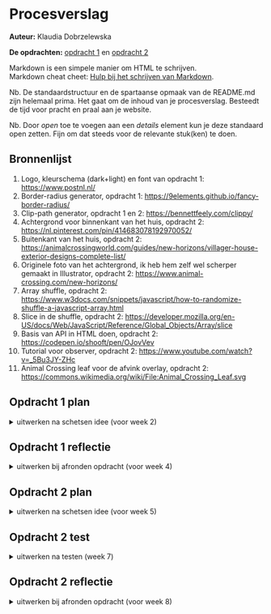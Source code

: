 # Procesverslag
**Auteur:** Klaudia Dobrzelewska

**De opdrachten:** [opdracht 1](opdracht1/index.html) en [opdracht 2](opdracht2/index.html)


Markdown is een simpele manier om HTML te schrijven.  
Markdown cheat cheet: [Hulp bij het schrijven van Markdown](https://github.com/adam-p/markdown-here/wiki/Markdown-Cheatsheet).

Nb. De standaardstructuur en de spartaanse opmaak van de README.md zijn helemaal prima. Het gaat om de inhoud van je procesverslag. Besteedt de tijd voor pracht en praal aan je website.

Nb. Door *open* toe te voegen aan een *details* element kun je deze standaard open zetten. Fijn om dat steeds voor de relevante stuk(ken) te doen.



## Bronnenlijst
  1. Logo, kleurschema (dark+light) en font van opdracht 1: https://www.postnl.nl/
  2. Border-radius generator, opdracht 1: https://9elements.github.io/fancy-border-radius/ 
  3. Clip-path generator, opdracht 1 en 2: https://bennettfeely.com/clippy/ 
  4. Achtergrond voor binnenkant van het huis, opdracht 2: https://nl.pinterest.com/pin/414683078192970052/ 
  5. Buitenkant van het huis, opdracht 2: https://animalcrossingworld.com/guides/new-horizons/villager-house-exterior-designs-complete-list/
  6. Originele foto van het achtergrond, ik heb hem zelf wel scherper gemaakt in Illustrator, opdracht 2: https://www.animal-crossing.com/new-horizons/ 
  7. Array shuffle, opdracht 2: https://www.w3docs.com/snippets/javascript/how-to-randomize-shuffle-a-javascript-array.html  
  8. Slice in de shuffle, opdracht 2: https://developer.mozilla.org/en-US/docs/Web/JavaScript/Reference/Global_Objects/Array/slice
  9. Basis van API in HTML doen, opdracht 2: https://codepen.io/shooft/pen/OJovVev  
  10. Tutorial voor observer, opdracht 2: https://www.youtube.com/watch?v=_5Bu3JY-ZHc 
  11. Animal Crossing leaf voor de afvink overlay, opdracht 2: https://commons.wikimedia.org/wiki/File:Animal_Crossing_Leaf.svg 




## Opdracht 1 plan

<details>
  <summary>uitwerken na schetsen idee (voor week 2)</summary>


  ### Je storyboard:
  <img src="readme-images/storyboard-opdr1.png" width="375px" alt="storyboard voor opdracht 1">


  ### Je ambitie: 
  Aan deze technieken/punten wil ik werken:
  - Ik wil graag leren om een mooie, professionele animatie te maken.
  - Ik wil meer experimenteren met de bezier mogelijkheden binnen de animaties.
  - Ik wil iets maken waar ik trots op ben.
  - Ik wil responsiviteit onder de knie krijgen.
</details>



## Opdracht 1 reflectie

<details>
  <summary>uitwerken bij afronden opdracht (voor week 4)</summary>


  ### Je uitkomst - karakteristiek screenshot(s):
  <img src="readme-images/opdracht1.png" width="375px" alt="uitomst opdracht 1">


  ### Dit ging goed/Heb ik geleerd: 
  Korte omschrijving met plaatje(s)
  - De logo namaken door middel van border-radius, gradient en clip-path was nieuw voor mij, maar is wel goed gegaan.
  - Gebruik maken van @font-face was nieuw, maar het ging goed.
  - Geleerd hoe je een driehoek maakt door middel van borders.
  - Voor het eerst een gradient gebruiken.
  - Dark-mode ging goed.
  - Reduced motion ging goed.
  - Custom properties gingen goed.

  <img src="readme-images/goedopdr1.png" width="375px" alt="top">


  ### Dit was lastig/Is niet gelukt:
  Korte omschrijving met plaatje(s)
  - CSS coderen op basis van ontzettend simpele HTML code was een uitdaging.
  - Clip-path gebruiken om echt wat te tekenen was lastig.
  - Responsiviteit ging moeizaam.

  <img src="readme-images/slechtopdr1.png" width="375px" alt="bummer">
</details>



## Opdracht 2 plan

<details>
  <summary>uitwerken na schetsen idee (voor week 5)</summary>


  ### Je ontwerp:
  <img src="readme-images/storyboard-opdr2.png" width="375px" alt="ontwerp opdracht 2">


  ### Je ambitie: 
  Aan deze technieken/punten wil ik werken:
  - Ik wil beter worden in Javascript in het algemeen.
  - Ik wil nieuwe Javascript functies leren.
  - Ik wil begrijpen wat er in de Javascript code staat.
  - Ik wil responsiviteit in een keer goed doen.
  - Ik wil zorgen voor een opmaak die past bij Animal Crossing.
  - Ik wil iets maken waar ik trots op ben.
</details>



## Opdracht 2 test

<details>
  <summary>uitwerken na testen (week 7)</summary>

  De test heb ik later uitgevoerd, omdat ik met deze opdracht een beetje uitliep.

  Neem minimaal 5 bevindingen op:

  ### Bevinding 1:
  Responsiviteit is nog niet goed.
    <img src="readme-images/opdracht2-testen1.png" width="375px" alt="bevinding 1">

  #### oplossing:
  De responsiviteit was niet goed, omdat ik op een groot scherm begon in plaats van een kleine. Ik heb de CSS herschreven en nu is de responsiviteit wel goed.
  FOTO TOEVOEGEN!!!!



  ### Bevinding 2:
  De villager uit het huisje oproepen gaat nog mis.
    <img src="readme-images/opdracht2-testen2.png" width="375px" alt="bevinding 2">

  #### oplossing:
  Sanne heeft de functie voor mij verbeterd, waardoor het oproepen nu goed gaat.
  FOTO TOEVOEGEN!!!!!



  ### Bevinding 3:
  Nog niet overal toetsenbord bediening. Het huisje dat als button dient heeft hier vooral last van.
   <img src="readme-images/opdracht2-testen3.png" width="375px" alt="bevinding 3">

  #### oplossing:
  De img van het huisje dat de knop is plaatsen binnen een button, dan kan je het selecteren met tab, net zoals de rest van de elementen op de pagina.
    <img src="readme-images/opdracht2-oplossing3.png" width="375px" alt="oplossing 3">



  ### Bevinding 4:
  If else code werkt nog niet.
    <img src="readme-images/opdracht2-testen4.png" width="375px" alt="bevinding 4">

  #### oplossing:
  If else was onnodig. Sanne heeft mij geholpen en de gebruikte functie voor mij verbeterd, waardoor de button werkt zonder if else statement.
    <img src="readme-images/opdracht2-oplossing4.png" width="375px" alt="oplossing 4">

  ### Bevinding 5:
  Op kleinere schermen staat het bingo bord scheef.
    <img src="readme-images/opdracht2-testen5.png" width="375px" alt="bevinding 5">

  #### oplossing:
  Ik heb hier samen met Sanne naar gekeken en het probleem was de padding. Nu deze weg is, staat het bingo bord goed.
  FOTO TOEVOEGEN!!!!

  ### Bevinding 6:
  Nog geen hover, focus en active states op de interactieve elementen.
  FOTO TOEVOEGEN!!!!

  #### oplossing:
  Ik heb al deze states nu toegevoegd. 
  FOTO'S TOEVOEGEN!!!!


</details>



## Opdracht 2 reflectie

<details>
  <summary>uitwerken bij afronden opdracht (voor week 8)</summary>

  ### Je uitkomst - karakteristiek screenshot(s):
  <img src="readme-images/dummy-plaatje.svg" width="375px" alt="uitkomst opdracht 2">


  ### Dit ging goed/Heb ik geleerd: 
  Korte omschrijving met plaatje(s)

  <img src="readme-images/dummy-plaatje.svg" width="375px" alt="top">


  ### Dit was lastig/Is niet gelukt:
  Korte omschrijving met plaatje(s)

  <img src="readme-images/dummy-plaatje.svg" width="375px" alt="bummer">
</details>